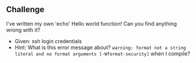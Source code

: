 ## Challenge
I've written my own 'echo' Hello world function! Can you find anything wrong with it? 

- Given: ssh login credentials
- Hint: What is this error message about? `warning: format not a string literal and no format arguments [-Wformat-security]` when I compile?
